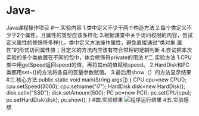 # Java-
Java课程操作项目
#一.实验内容
1.类中定义不少于两个构造方法
2.每个类定义不少于2个属性，且属性的类型应该多样化
3.根据课堂中关于访问权限的内容，尝试定义属性的修饰符多样化，类中定义方法操作属性，避免直接通过“类对象.属性”的形式访问属性值；且定义的方法内应该有符合常理的逻辑判断
4.尝试把本次实验的多个类放置在不同的包中，体会修饰符private的用法
#二.实验方法
1.CPU类中用getSpeed返回speed的值，再将其m的值赋给speed。
2.HardDisk和PC类都用set~()的方法将各自的变量参数赋值。
3.最后用show（）的方法显示结果
#三.核心方法
public static void main(String args[]) {
		CPU cpu=new CPU();
		cpu.setSpeed(3000);
		cpu.setname("i7");
		HardDisk disk=new HardDisk();
		disk.setlx("SSD");
		disk.setAmounr(500);
		PC pc=new PC();
		pc.setCPU(cpu);
		pc.setHardDisk(disk);
		pc.show();
	}
#四.实验结果
![程序运行结果](https://github.com/3256268435/Java-/blob/main/%E7%A8%8B%E5%BA%8F%E8%BF%90%E8%A1%8C%E7%BB%93%E6%9E%9C.png)
#五.实验感想
